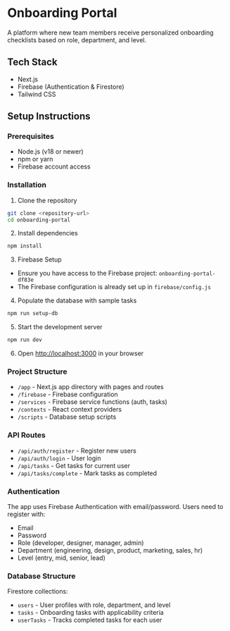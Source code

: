 # Onboarding Portal

A platform where new team members receive personalized onboarding checklists based on role, department, and level.

## Tech Stack
- Next.js
- Firebase (Authentication & Firestore)
- Tailwind CSS

## Setup Instructions

### Prerequisites
- Node.js (v18 or newer)
- npm or yarn
- Firebase account access

### Installation

1. Clone the repository
```bash
git clone <repository-url>
cd onboarding-portal
```

2. Install dependencies
```bash
npm install
```

3. Firebase Setup
- Ensure you have access to the Firebase project: `onboarding-portal-df83e`
- The Firebase configuration is already set up in `firebase/config.js`

4. Populate the database with sample tasks
```bash
npm run setup-db
```

5. Start the development server
```bash
npm run dev
```

6. Open [http://localhost:3000](http://localhost:3000) in your browser

### Project Structure

- `/app` - Next.js app directory with pages and routes
- `/firebase` - Firebase configuration
- `/services` - Firebase service functions (auth, tasks)
- `/contexts` - React context providers
- `/scripts` - Database setup scripts

### API Routes

- `/api/auth/register` - Register new users
- `/api/auth/login` - User login
- `/api/tasks` - Get tasks for current user
- `/api/tasks/complete` - Mark tasks as completed

### Authentication

The app uses Firebase Authentication with email/password. Users need to register with:
- Email
- Password
- Role (developer, designer, manager, admin)
- Department (engineering, design, product, marketing, sales, hr)
- Level (entry, mid, senior, lead)

### Database Structure

Firestore collections:
- `users` - User profiles with role, department, and level
- `tasks` - Onboarding tasks with applicability criteria
- `userTasks` - Tracks completed tasks for each user